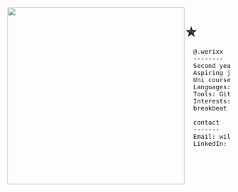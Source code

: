 <img align="left" width="400" src="https://github.com/user-attachments/assets/a4c830c7-d2f7-4f22-a7db-c5af73a5f568" />

# ✮
<pre>
  @.werixx
  --------
  Second year compsci student
  Aspiring junior answers googler
  Uni course: programming and algorithms
  Languages: Python, C#, Java, Html, Css
  Tools: Git, VSCode, Vim, Jupyter Notebooks
  Interests: astronomy, calisthenics,
  breakbeat music & machine learning
  
  contact
  -------
  Email: willbemyemail@gmail.com
  LinkedIn: willbelinked.someday

</pre>








